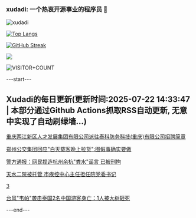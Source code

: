 ### xudadi: 一个热衷开源事业的程序员 👋

![xudadi](https://github-readme-stats-git-masterorgs-github-readme-stats-team.vercel.app/api?username=xudadi)

[![Top Langs](https://github-readme-stats.vercel.app/api/top-langs/?username=xudadi)](https://github.com/anuraghazra/github-readme-stats)

[![GitHub Streak](https://streak-stats.demolab.com?user=xudadi&locale=zh_Hans)](https://git.io/streak-stats)

![](https://raw.githubusercontent.com/xudadi/xudadi/main/assets/github-contribution-grid-snake.svg)

![VISITOR+COUNT](https://komarev.com/ghpvc/?username=xudadi&label=VISITOR+COUNT)


---start---

## Xudadi的每日更新(更新时间:2025-07-22 14:33:47 | 本部分通过Github Actions抓取RSS自动更新, 无意中实现了自动刷绿墙...)

[重庆两江新区人才发展集团有限公司派往泰科防务科技(重庆)有限公司招聘简章](https://www.gongkaoleida.com/article/2522568)

[郑州公交集团回应"白天载客晚上拉货":图假事确实要做](https://m.163.com/news/article/K5115A0B0512B07B.html)

[警方通报：网民捏造杭州余杭"粪水"谣言 已被刑拘](https://m.163.com/news/article/K52AG7B20001899O.html)

[天水二院被托管 市疾控中心主任担任院党委书记](https://m.163.com/news/article/K51CNLHA0514R9P4.html)

[3](https://m.163.com/touch/news/sub/domestic)

[台风"韦帕"袭击泰国2名中国游客身亡：1人被大树砸死](https://m.163.com/news/article/K51CSB5S05345ARG.html)

---end---
